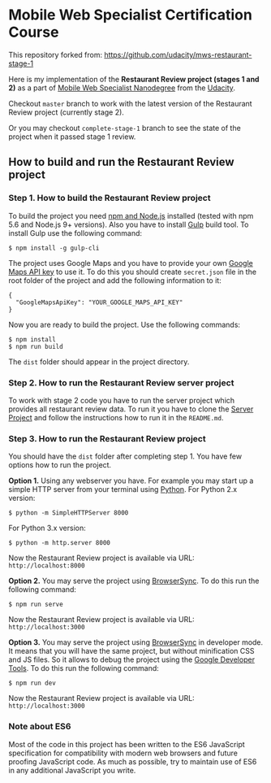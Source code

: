 # Mobile Web Specialist Certification Course
This repository forked from: https://github.com/udacity/mws-restaurant-stage-1

Here is my implementation of the **Restaurant Review project (stages 1 and 2)** as a part of [Mobile Web Specialist Nanodegree](https://www.udacity.com/course/mobile-web-specialist-nanodegree--nd024) from the [Udacity](https://www.udacity.com).

Checkout `master` branch to work with the latest version of the Restaurant Review project (currently stage 2).

Or you may checkout `complete-stage-1` branch to see the state of the project when it passed stage 1 review.

## How to build and run the Restaurant Review project

### Step 1. How to build the Restaurant Review project
To build the project you need [npm and Node.js](https://nodejs.org/) installed (tested with npm 5.6 and Node.js 9+ versions). Also you have to install [Gulp](https://gulpjs.com/) build tool.
To install Gulp use the following command:
```
$ npm install -g gulp-cli
```
The project uses Google Maps and you have to provide your own [Google Maps API key](https://developers.google.com/maps/documentation/javascript/get-api-key) to use it. To do this you should create `secret.json` file in the root folder of the project and add the following information to it:
```
{
  "GoogleMapsApiKey": "YOUR_GOOGLE_MAPS_API_KEY"
}
```

Now you are ready to build the project. Use the following commands:
```
$ npm install
$ npm run build
```
The `dist` folder should appear in the project directory.

### Step 2. How to run the Restaurant Review server project
To work with stage 2 code you have to run the server project which provides all restaurant review data. To run it you have to clone the [Server Project](https://github.com/udacity/mws-restaurant-stage-2) and follow the instructions how to run it in the `README.md`.

### Step 3. How to run the Restaurant Review project
You should have the `dist` folder after completing step 1. You have few options how to run the project.

**Option 1.** Using any webserver you have. For example you may start up a simple HTTP server from your terminal using [Python](https://www.python.org/).
For Python 2.x version:
```
$ python -m SimpleHTTPServer 8000
```

For Python 3.x version:
```
$ python -m http.server 8000
```
Now the Restaurant Review project is available via URL: `http://localhost:8000`

**Option 2.** You may serve the project using [BrowserSync](https://browsersync.io/). To do this run the following command:
```
$ npm run serve
```
Now the Restaurant Review project is available via URL: `http://localhost:3000`


**Option 3.** You may serve the project using [BrowserSync](https://browsersync.io/) in developer mode. It means that you will have the same project, but without minification CSS and JS files. So it allows to debug the project using the [Google Developer Tools](https://developer.chrome.com/devtools). To do this run the following command:
```
$ npm run dev
```
Now the Restaurant Review project is available via URL: `http://localhost:3000`

### Note about ES6

Most of the code in this project has been written to the ES6 JavaScript specification for compatibility with modern web browsers and future proofing JavaScript code. As much as possible, try to maintain use of ES6 in any additional JavaScript you write. 

